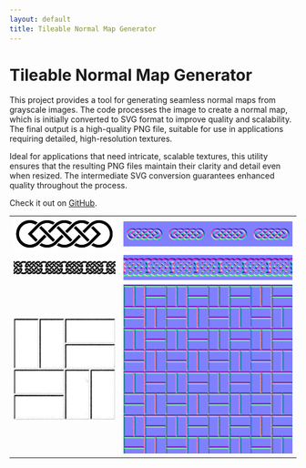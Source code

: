 ```yaml
---
layout: default
title: Tileable Normal Map Generator
---
```


# Tileable Normal Map Generator

This project provides a tool for generating seamless normal maps from grayscale images. The code processes the image to create a normal map, which is initially converted to SVG format to improve quality and scalability. The final output is a high-quality PNG file, suitable for use in applications requiring detailed, high-resolution textures.

Ideal for applications that need intricate, scalable textures, this utility ensures that the resulting PNG files maintain their clarity and detail even when resized. The intermediate SVG conversion guarantees enhanced quality throughout the process.

Check it out on <a href="https://github.com/iacoposk8/Tileable-Normal-Map-Generator" target="_blank">GitHub</a>.

| | |
| -- | -- |
| ![Image input](https://github.com/iacoposk8/Tileable-Normal-Map-Generator/raw/main/img/single.jpg) | ![Normal map output](https://github.com/iacoposk8/Tileable-Normal-Map-Generator/raw/main/img/Normal_single.png) |
| ![Image input](https://github.com/iacoposk8/Tileable-Normal-Map-Generator/raw/main/img/linear.jpg) | ![Normal map output](https://github.com/iacoposk8/Tileable-Normal-Map-Generator/raw/main/img/Normal_linear.png) |
| ![Image input](https://github.com/iacoposk8/Tileable-Normal-Map-Generator/raw/main/img/grid.png) | ![Normal map output](https://github.com/iacoposk8/Tileable-Normal-Map-Generator/raw/main/img/Normal_grid.png) |
